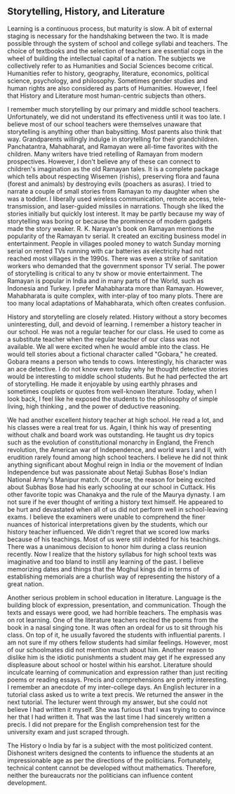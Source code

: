 ## Storytelling, History, and Literature

Learning is a continuous process, but maturity is slow. A bit of external staging is necessary for the handshaking between the two. It is 
made possible through the system of school and college syllabi and teachers. The choice of textbooks and the selection of 
teachers are essential cogs in the wheel of building the intellectual capital of a nation. The subjects we collectively
refer to as Humanities and Social Sciences become critical. Humanities refer to history, geography, literature, 
economics, political science, psychology, and philosophy. Sometimes gender studies and human rights are also considered as
parts of Humanities. However, I feel that History and Literature most human-centric subjects than others. 

I remember much storytelling by our primary and middle school teachers. Unfortunately, we did not understand its effectiveness
until it was too late. I believe most of our school teachers were themselves unaware that storytelling is anything
other than babysitting. Most parents also think that way. Grandparents willingly indulge in storytelling for their grandchildren. Panchatantra, Mahabharat, and Ramayan were all-time 
favorites with the children. Many writers have tried retelling of Ramayan from modern prospectives. However, I don't believe any of these
can connect to children's imagination as the old Ramayan tales. It is a complete package which tells about respecting Wisemen (rishis),
preserving flora and fauna (forest and animals) by destroying evils (poachers as asuras). I tried to narrate a couple of small stories
from Ramayan to my daughter when she was a toddler. I liberally used wireless communication, remote access, tele-transmission, and laser-guided missiles in narrations. Though she liked the stories initially but quickly lost interest. It may be partly because my way of
storytelling was boring or because the prominence of modern gadgets made the story weaker. R. K. Narayan's book on Ramayan mentions the 
popularity of the Ramayan tv serial. It created an exciting business model in entertainment. People in villages pooled money to watch 
Sunday morning serial on rented TVs running with car batteries as electricity had not reached most villages in the 1990s. There was even a 
strike of sanitation workers who demanded that the government sponsor TV serial. The power of storytelling is critical to any 
tv show or movie entertainment. The Ramayan is popular in India and in many parts of the World, such as Indonesia and Turkey.
I prefer Mahabharata more than Ramayan. However, Mahabharata is quite complex, with inter-play of too many plots. There are
too many local adaptations of Mahabharata, which often creates confusion.    

History and storytelling are closely related. History without a story becomes uninteresting, dull, and devoid of learning. I remember
a history teacher in our school. He was not a regular teacher for our class. He used to come as a substitute teacher when the regular
teacher of our class was not available. We all were excited when he would amble into the class. He would tell stories about a 
fictional character called "Gobara," he created. Gobara means a person who tends to cows. Interestingly, his character 
was an ace detective. I do not know even today why he thought detective stories would be interesting to middle school students. 
But he had perfected the art of storytelling. He made it enjoyable by using earthly phrases and sometimes couplets or quotes from 
well-known literature. Today, when I look back, I feel like he exposed the students to the philosophy of simple living, high thinking
, and the power of deductive reasoning. 

We had another excellent history teacher at high school. He read a lot, and his classes were a real treat for us. Again, I think his
way of presenting without chalk and board work was outstanding. He taught us dry topics such as the evolution of constitutional
monarchy in England, the French revolution, the American war of Independence, and world wars I and II, with erudition rarely found among high school
teachers. I believe he did not think anything significant about Moghul reign in India or the movement of Indian Independence but was passionate
about Netaji Subhas Bose's Indian National Army's Manipur match. Of course, the reason for being excited about Subhas Bose had his 
early schooling at our school in Cuttack. His other favorite topic was Chanakya and the rule of the Maurya dynasty. I am not sure if he 
ever thought of writing a history text himself. He appeared to be hurt and devastated when all of us did not perform well in school-leaving exams.
I believe the examiners were unable to comprehend the finer nuances of historical interpretations given by the students, which
our history teacher influenced. We didn't regret that we scored low marks because of his teachings. Most of us
were still indebted for his teachings. There was a unanimous decision to honor him during a class reunion recently. 
Now I realize that the history syllabus for high school texts was imaginative and too bland to instill any
learning of the past. I believe memorizing dates and things that the Moghul kings did in terms of establishing memorials are a churlish way
of representing the history of a great nation.

Another serious problem in school education in literature. Language is the building block of expression, presentation, and
communication. Though the texts and essays were good, we had horrible teachers. The emphasis was on rot learning. One of the 
literature teachers recited the poems from the book in a nasal singing tone. It was often an ordeal for us to sit through
his class. On top of it, he usually favored the students with influential parents. I am not sure if my others fellow 
students had similar feelings. However, most of our schoolmates did not mention much about him. Another reason to dislike
him is the idiotic punishments a student may get if he expressed any displeasure about school or hostel within his earshot. Literature
should inculcate learning of communication and expression rather than just reciting poems 
or reading essays. Precis and comprehensions are pretty interesting. I remember an anecdote of my inter-college days. An English lecturer in a tutorial class
asked us to write a text precis. We returned the answer in the next
tutorial. The lecturer went through my answer, but she could not believe I had written it myself. She was
furious that I was trying to convince her that I had written it. That was the last time I had sincerely written a precis. 
I did not prepare for the English comprehension test for the university exam and just scraped through.

The History o India by far is a subject with the most politicized content. Dishonest writers designed the contents to influence the
students at an impressionable age as per the directions of the politicians. Fortunately, technical content 
cannot be developed without mathematics. Therefore, neither the bureaucrats nor the politicians can influence content development.




